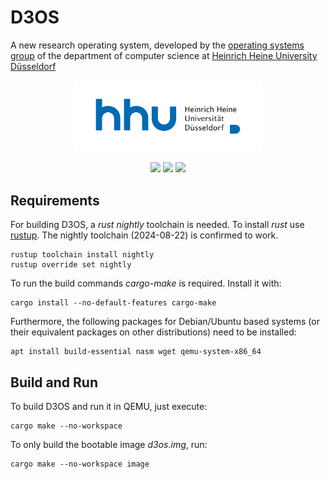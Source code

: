 # D3OS
A new research operating system, developed by the [operating systems group](https://www.cs.hhu.de/en/research-groups/operating-systems.html) of the department of computer science at [Heinrich Heine University Düsseldorf](https://www.hhu.de)

<p align="center">
  <a href="https://www.uni-duesseldorf.de/home/en/home.html"><img src="media/hhu.svg" width=300></a>
</p>

<p align="center">
  <a href="https://github.com/hhu-bsinfo/D3OS/actions/workflows/build.yml"><img src="https://github.com/hhu-bsinfo/D3OS/actions/workflows/build.yml/badge.svg"></a>
  <img src="https://img.shields.io/badge/Rust-2024-blue.svg">
  <img src="https://img.shields.io/badge/license-GPLv3-orange.svg">
</p>

## Requirements

For building D3OS, a _rust nightly_ toolchain is needed. To install _rust_ use [rustup](https://rustup.rs/). The nightly toolchain (2024-08-22) is confirmed to work.

```
rustup toolchain install nightly
rustup override set nightly
```

To run the build commands _cargo-make_ is required. Install it with:

```
cargo install --no-default-features cargo-make
```

Furthermore, the following packages for Debian/Ubuntu based systems (or their equivalent packages on other distributions) need to be installed:

```
apt install build-essential nasm wget qemu-system-x86_64
```

## Build and Run

To build D3OS and run it in QEMU, just execute: 

```
cargo make --no-workspace
```

To only build the bootable image _d3os.img_, run:

```
cargo make --no-workspace image
```
